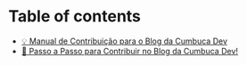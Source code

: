# Table of contents

* [💡 Manual de Contribuição para o Blog da Cumbuca Dev](README.md)
* [👣 Passo a Passo para Contribuir no Blog da Cumbuca Dev!](passo-a-passo-para-contribuir-no-blog-da-cumbuca-dev.md)
